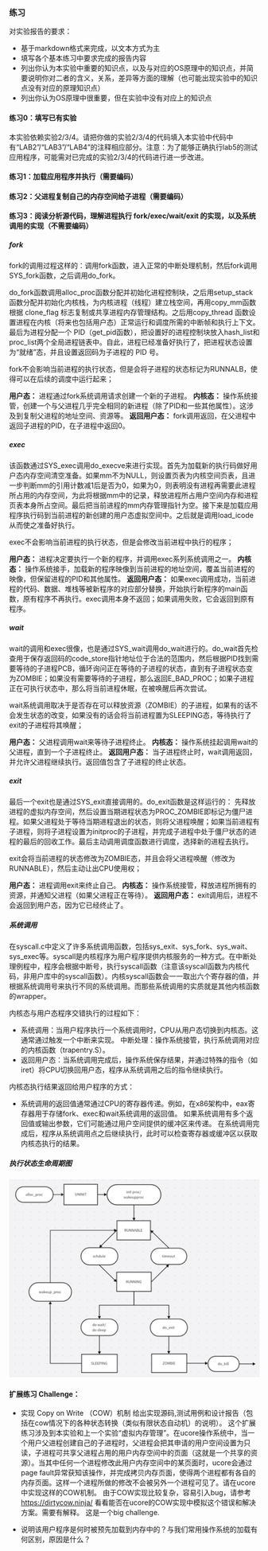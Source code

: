 ### 练习

对实验报告的要求：
 - 基于markdown格式来完成，以文本方式为主
 - 填写各个基本练习中要求完成的报告内容
 - 列出你认为本实验中重要的知识点，以及与对应的OS原理中的知识点，并简要说明你对二者的含义，关系，差异等方面的理解（也可能出现实验中的知识点没有对应的原理知识点）
 - 列出你认为OS原理中很重要，但在实验中没有对应上的知识点
 
#### 练习0：填写已有实验
本实验依赖实验2/3/4。请把你做的实验2/3/4的代码填入本实验中代码中有“LAB2”/“LAB3”/“LAB4”的注释相应部分。注意：为了能够正确执行lab5的测试应用程序，可能需对已完成的实验2/3/4的代码进行进一步改进。

#### 练习1：加载应用程序并执行（需要编码）

#### 练习2：父进程复制自己的内存空间给子进程（需要编码）

#### 练习3：阅读分析源代码，理解进程执行 fork/exec/wait/exit 的实现，以及系统调用的实现（不需要编码）
##### fork
fork的调用过程这样的：调用fork函数，进入正常的中断处理机制，然后fork调用SYS_fork函数，之后调用do_fork。

do_fork函数调用alloc_proc函数分配并初始化进程控制块，之后用setup_stack函数分配并初始化内核栈，为内核进程（线程）建立栈空间，再用copy_mm函数根据 clone_flag 标志复制或共享进程内存管理结构。之后用copy_thread 函数设置进程在内核（将来也包括用户态）正常运行和调度所需的中断帧和执行上下文。最后为进程分配一个 PID（get_pid函数），把设置好的进程控制块放入hash_list和proc_list两个全局进程链表中。自此，进程已经准备好执行了，把进程状态设置为“就绪”态，并且设置返回码为子进程的 PID 号。

fork不会影响当前进程的执行状态，但是会将子进程的状态标记为RUNNALB，使得可以在后续的调度中运行起来；

**用户态：** 进程通过fork系统调用请求创建一个新的子进程。
**内核态：** 操作系统接管，创建一个与父进程几乎完全相同的新进程（除了PID和一些其他属性）。这涉及到复制父进程的地址空间、资源等。
**返回用户态：** fork调用返回，在父进程中返回子进程的PID，在子进程中返回0。

##### exec
该函数通过SYS_exec调用do_execve来进行实现。首先为加载新的执行码做好用户态内存空间清空准备。如果mm不为NULL，则设置页表为内核空间页表，且进一步判断mm的引用计数减1后是否为0，如果为0，则表明没有进程再需要此进程所占用的内存空间，为此将根据mm中的记录，释放进程所占用户空间内存和进程页表本身所占空间。最后把当前进程的mm内存管理指针为空。接下来是加载应用程序执行码到当前进程的新创建的用户态虚拟空间中。之后就是调用load_icode从而使之准备好执行。

exec不会影响当前进程的执行状态，但是会修改当前进程中执行的程序；

**用户态：** 进程决定要执行一个新的程序，并调用exec系列系统调用之一。
**内核态：** 操作系统接手，加载新的程序映像到当前进程的地址空间，覆盖当前进程的映像，但保留进程的PID和其他属性。
**返回用户态：** 如果exec调用成功，当前进程的代码、数据、堆栈等被新程序的对应部分替换，开始执行新程序的main函数，原有程序不再执行。exec调用本身不返回；如果调用失败，它会返回到原有程序。

##### wait
wait的调用和exec很像，也是通过SYS_wait调用do_wait进行的。do_wait首先检查用于保存返回码的code_store指针地址位于合法的范围内，然后根据PID找到需要等待的子进程PCB，循环询问正在等待的子进程的状态，直到有子进程状态变为ZOMBIE；如果没有需要等待的子进程，那么返回E_BAD_PROC；如果子进程正在可执行状态中，那么将当前进程休眠，在被唤醒后再次尝试。

wait系统调用取决于是否存在可以释放资源（ZOMBIE）的子进程，如果有的话不会发生状态的改变，如果没有的话会将当前进程置为SLEEPING态，等待执行了exit的子进程将其唤醒；

**用户态：** 父进程调用wait来等待子进程终止。
**内核态：** 操作系统挂起调用wait的父进程，直到一个子进程终止。
**返回用户态：** 当子进程终止时，wait调用返回，并允许父进程继续执行。返回值包含了子进程的终止状态。

##### exit
最后一个exit也是通过SYS_exit直接调用的。do_exit函数是这样运行的：
先释放进程的虚拟内存空间，然后设置当期进程状态为PROC_ZOMBIE即标记为僵尸进程。如果父进程处于等待当期进程退出的状态，则将父进程唤醒；如果当前进程有子进程，则将子进程设置为initproc的子进程，并完成子进程中处于僵尸状态的进程的最后的回收工作。最后主动调用调度函数进行调度，选择新的进程去执行。

exit会将当前进程的状态修改为ZOMBIE态，并且会将父进程唤醒（修改为RUNNABLE），然后主动让出CPU使用权；

**用户态：** 进程调用exit来终止自己。
**内核态：** 操作系统接管，释放进程所拥有的资源，并通知父进程（如果父进程正在等待）。
**返回用户态：** exit调用后，进程不会返回到用户态，因为它已经终止了。

##### 系统调用
在syscall.c中定义了许多系统调用函数，包括sys_exit、sys_fork、sys_wait、sys_exec等。syscall是内核程序为用户程序提供内核服务的一种方式。在中断处理例程中，程序会根据中断号，执行syscall函数（注意该syscall函数为内核代码，非用户库中的syscall函数）。内核syscall函数会一一取出六个寄存器的值，并根据系统调用号来执行不同的系统调用。而那些系统调用的实质就是其他内核函数的wrapper。

内核态与用户态程序交错执行的过程如下：

- 系统调用：当用户程序执行一个系统调用时，CPU从用户态切换到内核态。这通常通过触发一个中断来实现。
中断处理：操作系统接管，执行系统调用对应的内核函数（trapentry.S）。
- 返回用户态：当系统调用完成后，操作系统保存结果，并通过特殊的指令（如iret）将CPU切换回用户态，程序从系统调用之后的指令继续执行。

内核态执行结果返回给用户程序的方式：
- 系统调用的返回值通常通过CPU的寄存器传递。例如，在x86架构中，eax寄存器用于存储fork、exec和wait系统调用的返回值。
如果系统调用有多个返回值或输出参数，它们可能通过用户空间提供的缓冲区来传递。
在系统调用完成后，程序从系统调用点之后继续执行，此时可以检查寄存器或缓冲区以获取内核态执行的结果。

##### 执行状态生命周期图
![本地路径](1.png)
#### 扩展练习 Challenge：

- 实现 Copy on Write （COW）机制
  给出实现源码,测试用例和设计报告（包括在cow情况下的各种状态转换（类似有限状态自动机）的说明）。
  这个扩展练习涉及到本实验和上一个实验“虚拟内存管理”。在ucore操作系统中，当一个用户父进程创建自己的子进程时，父进程会把其申请的用户空间设置为只读，子进程可共享父进程占用的用户内存空间中的页面（这就是一个共享的资源）。当其中任何一个进程修改此用户内存空间中的某页面时，ucore会通过page fault异常获知该操作，并完成拷贝内存页面，使得两个进程都有各自的内存页面。这样一个进程所做的修改不会被另外一个进程可见了。请在ucore中实现这样的COW机制。
  由于COW实现比较复杂，容易引入bug，请参考 https://dirtycow.ninja/ 看看能否在ucore的COW实现中模拟这个错误和解决方案。需要有解释。
  这是一个big challenge.

- 说明该用户程序是何时被预先加载到内存中的？与我们常用操作系统的加载有何区别，原因是什么？